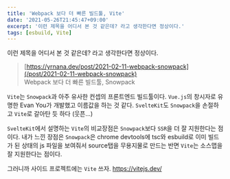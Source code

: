 ```yaml
---
title: 'Webpack 보다 더 빠른 빌드툴, Vite'
date: '2021-05-26T21:45:47+09:00'
excerpt: '이런 제목을 어디서 본 것 같은데? 라고 생각한다면 정상이다.'
tags: [esbuild, Vite]
---
```


이런 제목을 어디서 본 것 같은데?
라고 생각한다면 정상이다.

> [https://yrnana.dev/post/2021-02-11-webpack-snowpack](/post/2021-02-11-webpack-snowpack)  
> Webpack 보다 더 빠른 빌드툴, Snowpack

`Vite`는 `Snowpack`과 아주 유사한 컨셉의 프론트엔드 빌드툴이다.
`Vue.js`의 창시자로 유명한 Evan You가 개발했고 이름값을 하는 것 같다. `SvelteKit`도 `Snowpack`을 손절하고 `Vite`로 갈아탄 듯 하다 (웃픈...)

`SvelteKit`에서 설명하는 `Vite`의 비교장점은 `Snowpack`보다 `SSR`을 더 잘 지원한다는 점이다.
내가 느낀 장점은 `Snowpack`은 chrome devtools에 tsc와 esbuild로 이미 빌드가 된 상태의 js 파일을 보여줘서 source탭을 무용지물로 만드는 반면 `Vite`는 소스맵을 잘 지원한다는 점이다.

그러니까 사이드 프로젝트에는 `Vite` 쓰자.
https://vitejs.dev/
